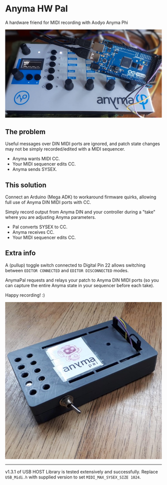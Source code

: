 
# Anyma HW Pal

A hardware friend for MIDI recording with Aodyo Anyma Phi

![AnymaHWPal arduino mega adk](images/anymaHWPal2.jpg)

## The problem

Useful messages over DIN MIDI ports are ignored, and patch state changes may not be simply recorded/edited with a MIDI sequencer.

* Anyma wants MIDI CC.
* Your MIDI sequencer edits CC.
* Anyma sends SYSEX.

## This solution
Connect an Arduino (Mega ADK) to workaround firmware quirks, allowing full use of Anyma DIN MIDI ports with CC.

Simply record output from Anyma DIN and your controller during a "take" where you are adjusting Anyma parameters.

* Pal converts SYSEX to CC.
* Anyma receives CC.
* Your MIDI sequencer edits CC.

## Extra info
A (pullup) toggle switch connected to Digital Pin 22 allows switching between `EDITOR CONNECTED` and `EDITOR DISCONNECTED` modes. 

AnymaPal requests and relays your patch to Anyma DIN MIDI ports (so you can capture the entire Anyma state in your sequencer before each take).

Happy recording! :)

![AnymaHWPal enclosure](images/anymaHWPal1.jpg) 
__________

v1.3.1 of USB HOST Library is tested extensively and successfully. Replace `USB_Midi.h` with supplied version to set `MIDI_MAX_SYSEX_SIZE 1024`.
